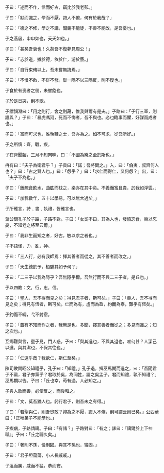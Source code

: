 子曰：「述而不作，信而好古，竊比於我老彭。」

子曰：「默而識之，學而不厭，誨人不倦，何有於我哉？」

子曰：「德之不修，學之不講，聞義不能徒，不善不能改，是吾憂也。」

子之燕居，申申如也，夭夭如也。」

子曰：「甚矣吾衰也！久矣吾不復夢見周公！」

子曰：「志於道，據於德，依於仁，游於藝。」

子曰：「自行束脩以上，吾未嘗無誨焉。」

子曰：「不憤不啟，不悱不發。舉一隅不以三隅反，則不復也。」

子食於有喪者之側，未嘗飽也。

子於是日哭，則不歌。

子謂顏淵曰：「用之則行，舍之則藏，惟我與爾有是夫。」子路曰：「子行三軍，則誰與？」子曰：「暴虎馮河，死而不悔者，吾不與也。必也臨事而懼，好謀而成者也。」

子曰：「富而可求也，誰執鞭之士，吾亦為之。如不可求，從吾所好。」

子之所慎：齊，戰，疾。

子在齊聞韶，三月不知肉味，曰：「不圖為樂之至於斯也。」

冉有曰：「夫子為衛君乎？」子貢曰：「諾；吾將問之。」入，曰：「伯夷﹑叔齊何人也？」曰：「古之賢人也。」曰：「怨乎？」曰：「求仁而得仁，又何怨？」出，曰：「夫子不為也。」

子曰：「飯疏食飲水，曲肱而枕之，樂亦在其中矣。不義而富且貴，於我如浮雲。」

子曰：「加我數年，五十以學易，可以無大過矣。」

子所雅言，詩﹑書﹑執禮，皆雅言也。

葉公問孔子於子路，子路不對。子曰：「女奚不曰，其為人也，發憤忘食，樂以忘憂，不知老之將至云爾。」

子曰：「我非生而知之者，好古，敏以求之者也。」

子不語怪，力，亂，神。

子曰：「三人行，必有我師焉：擇其善者而從之，其不善者而改之。」

子曰：「天生德於予，桓魋其如予何？」

子曰：「二三子以我為隱乎？吾無隱乎爾。吾無行而不與二三子者，是丘也。」

子以四教：文，行，忠，信。

子曰：「聖人，吾不得而見之矣；得見君子者，斯可矣。」子曰：「善人，吾不得而見之矣；得見有恆者，斯可矣。亡而為有，虛而為盈，約而為泰，難乎有恆矣。」

子釣而不綱，弋不射宿。

子曰：「蓋有不知而作之者，我無是也。多聞，擇其善者而從之；多見而識之；知之次也。」

互鄉難與言，童子見，門人惑。子曰：「與其進也，不與其退也，唯何甚？人潔己以進，與其潔也，不保其往也。」

子曰：「仁遠乎哉？我欲仁，斯仁至矣。」

陳司敗問昭公知禮乎，孔子曰：「知禮。」孔子退，揖巫馬期而進之，曰：「吾聞君子不黨，君子亦黨乎？君取於吳，為同姓，謂之吳孟子。君而知禮，孰不知禮？」巫馬期以告。子曰：「丘也幸，苟有過，人必知之。」

子與人歌而善，必使反之，而後和之。

子曰：「文，莫吾猶人也。躬行君子，則吾未之有得。」

子曰：「若聖與仁，則吾豈敢？抑為之不厭，誨人不倦，則可謂云爾已矣。」公西華曰：「正唯弟子不能學也。」

子疾病，子路請禱。子曰：「有諸？」子路對曰：「有之；誄曰：『禱爾於上下神祗』」子曰：「丘之禱久矣。」

子曰：「奢則不孫，儉則固。與其不孫也，甯固。」

子曰：「君子坦蕩蕩，小人長戚戚。」

子溫而厲，威而不猛，恭而安。
